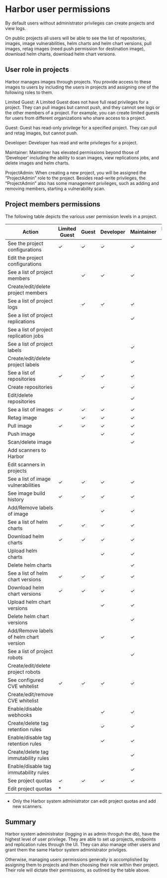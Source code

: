 # Harbor user permissions

By default users without administrator privileges can create projects and view logs.

On public projects all users will be able to see the list of repositories, images, image vulnerabilities, helm charts and helm chart versions, pull images, retag images (need push permission for destination image), download helm charts, download helm chart versions.

## User role in projects

Harbor manages images through projects. You provide access to these images to users by including the users in projects and assigning one of the following roles to them.

Limited Guest: A Limited Guest does not have full read privileges for a project. They can pull images but cannot push, and they cannot see logs or the other members of a project. For example, you can create limited guests for users from different organizations who share access to a project.

Guest: Guest has read-only privilege for a specified project. They can pull and retag images, but cannot push.

Developer: Developer has read and write privileges for a project.

Maintainer: Maintainer has elevated permissions beyond those of ‘Developer’ including the ability to scan images, view replications jobs, and delete images and helm charts.

ProjectAdmin: When creating a new project, you will be assigned the “ProjectAdmin” role to the project. Besides read-write privileges, the “ProjectAdmin” also has some management privileges, such as adding and removing members, starting a vulnerability scan.

## Project members permissions

The following table depicts the various user permission levels in a project.

| Action | Limited Guest | Guest | Developer | Maintainer | Project Admin |
|--------|---------------|-------|-----------|------------|---------------|
| See the project configurations | ✓ | ✓ | ✓ | ✓ | ✓ |
| Edit the project configurations |	| | | |	✓ |
| See a list of project members	 | | ✓ | ✓ | ✓ | ✓ |
| Create/edit/delete project members | | | | | ✓ |
| See a list of project logs | | ✓ | ✓ | ✓ | ✓ |
| See a list of project replications | | | | ✓ | ✓ |
| See a list of project replication jobs | | | | | ✓ |
| See a list of project labels | | | | ✓ | ✓ |
| Create/edit/delete project labels | | | | ✓ | ✓ |
| See a list of repositories | ✓ | ✓ | ✓ | ✓ | ✓ |
| Create repositories |  |  | ✓ | ✓ | ✓ |
| Edit/delete repositories | | | | ✓ | ✓ |
| See a list of images | ✓ | ✓ | ✓ | ✓ | ✓ |
| Retag image | | ✓ | ✓ | ✓ | ✓ |
| Pull image | ✓ | ✓ | ✓ | ✓ | ✓ |
| Push image |  |  | ✓ | ✓ | ✓ |
| Scan/delete image	| | | | ✓ | ✓ |
| Add scanners to Harbor |  |  |  |  |  |				
| Edit scanners in projects | | | | | ✓ |
| See a list of image vulnerabilities | ✓ | ✓ | ✓ | ✓ | ✓ |
| See image build history | ✓ | ✓ | ✓ | ✓ | ✓ |
| Add/Remove labels of image |  |  | ✓ | ✓ | ✓ |
| See a list of helm charts | ✓ | ✓ | ✓ | ✓ | ✓ |
| Download helm charts | ✓ | ✓ | ✓ | ✓ | ✓ |
| Upload helm charts |  |  | ✓ | ✓ | ✓ |
| Delete helm charts | | | | ✓ | ✓ |
| See a list of helm chart versions | ✓ | ✓ | ✓ | ✓ | ✓ |
| Download helm chart versions | ✓ | ✓ | ✓ | ✓ | ✓ |
| Upload helm chart versions |  |  | ✓ | ✓ | ✓ |
| Delete helm chart versions |  |  |  | ✓ | ✓ |
| Add/Remove labels of helm chart version |  |  | ✓ | ✓ | ✓ |
| See a list of project robots |  |  |  | ✓ | ✓ |
| Create/edit/delete project robots	|  |  |  |  | ✓ |
| See configured CVE whitelist | ✓ | ✓ | ✓ | ✓ | ✓ |
| Create/edit/remove CVE whitelist |  |  |  |  | ✓ |
| Enable/disable webhooks |  |  | ✓ | ✓ | ✓ |
| Create/delete tag retention rules |  |  | ✓ | ✓ | ✓ |
| Enable/disable tag retention rules |  |  | ✓ | ✓ | ✓ |
| Create/delete tag immutability rules |  |  |  | ✓ | ✓ |
| Enable/disable tag immutability rules |  |  |  | ✓ | ✓ |
| See project quotas | ✓ | ✓ | ✓ | ✓ | ✓ |
| Edit project quotas | * |				
* Only the Harbor system administrator can edit project quotas and add new scanners.

## Summary

Harbor system administrator (logging in as admin throguh the db), have the highest level of user privilege. They are able to set up projects, endpoints and replication rules through the UI. They can also manage other users and grant them the same Harbor system administrator privilges. 

Otherwise, managing users permissions generally is accomplished by assigning them to projects and then choosing their role within their project. Their role will dictate their permissions, as outlined by the table above. 
